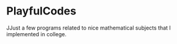 # PlayfulCodes
JJust a few programs related to nice mathematical subjects that I implemented in college. 
